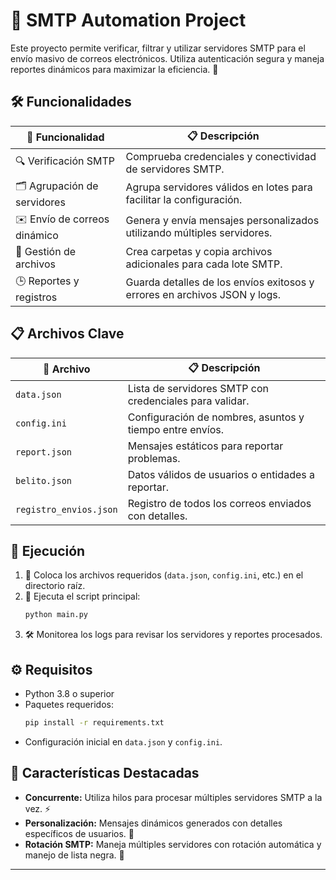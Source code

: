 # 📧 SMTP Automation Project

Este proyecto permite verificar, filtrar y utilizar servidores SMTP para el envío masivo de correos electrónicos. Utiliza autenticación segura y maneja reportes dinámicos para maximizar la eficiencia. 🚀

## 🛠️ Funcionalidades

| 🚩 Funcionalidad                     | 📋 Descripción                                                                 |
|-------------------------------------|-------------------------------------------------------------------------------|
| 🔍 Verificación SMTP                | Comprueba credenciales y conectividad de servidores SMTP.                     |
| 🗂️ Agrupación de servidores         | Agrupa servidores válidos en lotes para facilitar la configuración.           |
| ✉️ Envío de correos dinámico         | Genera y envía mensajes personalizados utilizando múltiples servidores.       |
| 📂 Gestión de archivos              | Crea carpetas y copia archivos adicionales para cada lote SMTP.               |
| 🕒 Reportes y registros              | Guarda detalles de los envíos exitosos y errores en archivos JSON y logs.     |

## 📋 Archivos Clave

| 📁 Archivo                | 📋 Descripción                                                     |
|---------------------------|-------------------------------------------------------------------|
| `data.json`               | Lista de servidores SMTP con credenciales para validar.          |
| `config.ini`              | Configuración de nombres, asuntos y tiempo entre envíos.         |
| `report.json`             | Mensajes estáticos para reportar problemas.                      |
| `belito.json`             | Datos válidos de usuarios o entidades a reportar.                |
| `registro_envios.json`    | Registro de todos los correos enviados con detalles.             |

## 🚀 Ejecución

1. 📂 Coloca los archivos requeridos (`data.json`, `config.ini`, etc.) en el directorio raíz.
2. 🏃 Ejecuta el script principal:
   ```bash
   python main.py
   ```
3. 🛠️ Monitorea los logs para revisar los servidores y reportes procesados.

## ⚙️ Requisitos

- Python 3.8 o superior
- Paquetes requeridos:
  ```bash
  pip install -r requirements.txt
  ```
- Configuración inicial en `data.json` y `config.ini`.

## 🌟 Características Destacadas

- **Concurrente:** Utiliza hilos para procesar múltiples servidores SMTP a la vez. ⚡
- **Personalización:** Mensajes dinámicos generados con detalles específicos de usuarios. 🧩
- **Rotación SMTP:** Maneja múltiples servidores con rotación automática y manejo de lista negra. 🔄

---

